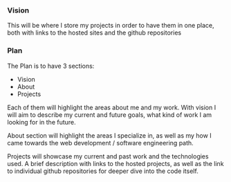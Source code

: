 ### Vision

This will be where I store my projects in order to have them in one place,
both with links to the hosted sites and the github repositories

### Plan

The Plan is to have 3 sections:

-   Vision
-   About
-   Projects

Each of them will highlight the areas about me and my work. With vision I will
aim to describe my current and future goals, what kind of work I am looking for
in the future.

About section will highlight the areas I specialize in, as well as my how I came towards
the web development / software engineering path.

Projects will showcase my current and past work and the technologies used. A brief description
with links to the hosted projects, as well as the link to individual github repositories for
deeper dive into the code itself.
